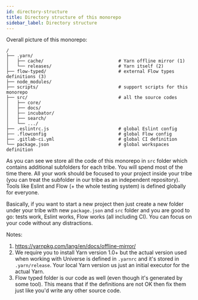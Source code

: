 ```yaml
---
id: directory-structure
title: Directory structure of this monorepo
sidebar_label: Directory structure
---
```


Overall picture of this monorepo:

```text
/
├── .yarn/
│   ├── cache/                            # Yarn offline mirror (1)
│   └── releases/                         # Yarn itself (2)
├── flow-typed/                           # external Flow types definitions (3)
├── node_modules/
├── scripts/                              # support scripts for this monorepo
├── src/                                  # all the source codes
│   ├── core/
│   ├── docs/
│   ├── incubator/
│   ├── search/
│   └── .../
├── .eslintrc.js                          # global Eslint config
├── .flowconfig                           # global Flow config
├── .gitlab-ci.yml                        # global CI definition
└── package.json                          # global workspaces definition
```

As you can see we store all the code of this monorepo in `src` folder which contains additional subfolders for each tribe. You will spend most of the time there. All your work should be focused to your project inside your tribe (you can treat the subfolder in our tribe as an independent repository). Tools like Eslint and Flow (+ the whole testing system) is defined globally for everyone.

Basically, if you want to start a new project then just create a new folder under your tribe with new `package.json` and `src` folder and you are good to go: tests work, Eslint works, Flow works (all including CI). You can focus on your code without any distractions.

Notes:

1. https://yarnpkg.com/lang/en/docs/offline-mirror/
2. We require you to install Yarn version 1.0+ but the actual version used when working with Universe is defined in `.yarnrc` and it's stored in `.yarn/release`. Your local Yarn version us just an initial executor for the actual Yarn.
3. Flow typed folder is our code as well (even though it's generated by some tool). This means that if the definitions are not OK then fix them just like you'd write any other source code.
